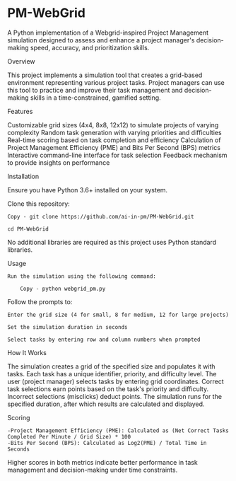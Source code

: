 # PM-WebGrid
A Python implementation of a Webgrid-inspired Project Management simulation designed to assess and enhance a project manager's decision-making speed, accuracy, and prioritization skills.

Overview

This project implements a simulation tool that creates a grid-based environment representing various project tasks. Project managers can use this tool to practice and improve their task management and decision-making skills in a time-constrained, gamified setting.

Features

Customizable grid sizes (4x4, 8x8, 12x12) to simulate projects of varying complexity
Random task generation with varying priorities and difficulties
Real-time scoring based on task completion and efficiency
Calculation of Project Management Efficiency (PME) and Bits Per Second (BPS) metrics
Interactive command-line interface for task selection
Feedback mechanism to provide insights on performance

Installation

Ensure you have Python 3.6+ installed on your system.

Clone this repository:

    Copy - git clone https://github.com/ai-in-pm/PM-WebGrid.git
    
    cd PM-WebGrid


No additional libraries are required as this project uses Python standard libraries.

Usage

    Run the simulation using the following command:
    
        Copy - python webgrid_pm.py

Follow the prompts to:

    Enter the grid size (4 for small, 8 for medium, 12 for large projects)
    
    Set the simulation duration in seconds
    
    Select tasks by entering row and column numbers when prompted


How It Works

The simulation creates a grid of the specified size and populates it with tasks.
Each task has a unique identifier, priority, and difficulty level.
The user (project manager) selects tasks by entering grid coordinates.
Correct task selections earn points based on the task's priority and difficulty.
Incorrect selections (misclicks) deduct points.
The simulation runs for the specified duration, after which results are calculated and displayed.

Scoring

    -Project Management Efficiency (PME): Calculated as (Net Correct Tasks Completed Per Minute / Grid Size) * 100
    -Bits Per Second (BPS): Calculated as Log2(PME) / Total Time in Seconds

Higher scores in both metrics indicate better performance in task management and decision-making under time constraints.
